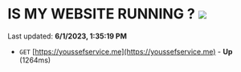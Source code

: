 # IS MY WEBSITE RUNNING ? [![](https://img.shields.io/static/v1?label=Sponsor&message=%E2%9D%A4&logo=GitHub&color=%23fe8e86)](https://github.com/sponsors/<username>)

Last updated: **6/1/2023, 1:35:19 PM**

- `GET` [https://youssefservice.me](https://youssefservice.me) - **Up** (1264ms)
